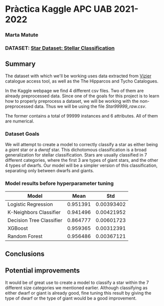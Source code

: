 # Pràctica Kaggle APC UAB 2021-2022
### Marta Matute
### DATASET: [Star Dataset: Stellar Classification](https://www.kaggle.com/vinesmsuic/star-categorization-giants-and-dwarfs?select=Star39552_balanced.csv)

## Summary
The dataset with which we'll be working uses data extracted from [Vizier](https://vizier.u-strasbg.fr/viz-bin/VizieR-3?-source=I%2F239%2Fhip_main&-out.max=50&-out.form=HTML+Table&-out.add=_RAJ%2C_DEJ&-sort=_r&-oc.form=sexa) catalogue access tool, as well as the The Hipparcos and Tycho Catalogues.

In the Kaggle webpage we find 4 different csv files. Two of them are already preprocessed data. Since one of the goals for this project is to learn how to properly preprocess a dataset, we will be working with the non-preprocessed data. Thus we will be using the file *Star99999_raw.csv*. 

The former contains a total of 99999 instances and 6 attributes. All of them are numerical. 

### Dataset Goals
We will attempt to create a model to correctly classify a star as either being a *giant* star or a *dwraf* star. This dichotomous classification is a broad generalization for stellar classification. Stars are usually classified in 7 different categories, where the first 3 are types of giant stars, and the other 4 types of dwarfs. Our model will be a simpler version of this classification, separating only between dwarfs and giants. 

### Model results before hyperparameter tuning

| Model                    |     Mean |        Std |
|--------------------------|----------|------------|
| Logistic Regression      | 0.951391 | 0.00393402 |
| K-Neighbors Classifier   | 0.941496 | 0.00421952 |
| Decision Tree Classifier | 0.864777 | 0.00601723 |
| XGBoost                  | 0.959365 | 0.00312391 |
| Random Forest            | 0.956486 | 0.00367121 |

## Conclusions

## Potential improvements
It would be of great use to create a model to classify a star within the 7 different size categories we mentioned earlier. Although classifying as either dwarf or giant is already good, fine tuning this result by giving the type of dwarf or the type of giant would be a good improvement.
